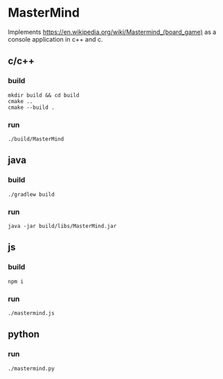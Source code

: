 # MasterMind

Implements https://en.wikipedia.org/wiki/Mastermind_(board_game) as a console application in c++ and c.

##  c/c++

### build

```
mkdir build && cd build
cmake ..
cmake --build .
```

### run

```
./build/MasterMind
```

## java

### build

```
./gradlew build
```

### run

```
java -jar build/libs/MasterMind.jar
```

## js

### build

```
npm i
```

### run

```
./mastermind.js
```

## python

### run

```
./mastermind.py
```

